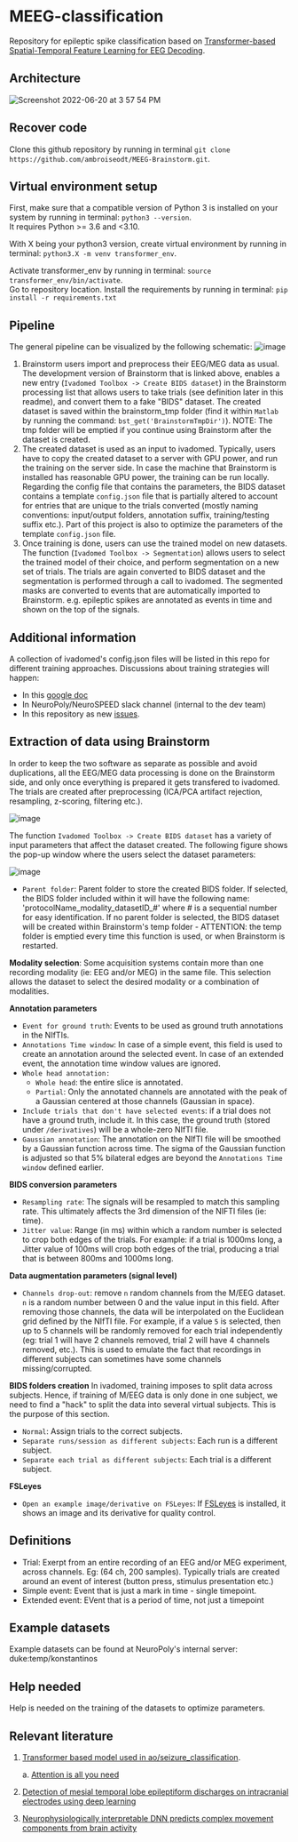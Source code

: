 # MEEG-classification 

Repository for epileptic spike classification based on [Transformer-based Spatial-Temporal Feature
Learning for EEG Decoding](https://arxiv.org/pdf/2106.11170.pdf).

## Architecture
![Screenshot 2022-06-20 at 3 57 54 PM](https://user-images.githubusercontent.com/64415312/174670350-f829cd5e-5281-4e06-8a3a-9157072800b0.png)

## Recover code
Clone this github repository by running in terminal `git clone https://github.com/ambroiseodt/MEEG-Brainstorm.git`.  

## Virtual environment setup
First, make sure that a compatible version of Python 3 is installed on your system by running in terminal: `python3 --version`.  
It requires Python >= 3.6 and <3.10.  

With X being your python3 version, create virtual environment by running in terminal: `python3.X -m venv transformer_env`.   

Activate transformer_env by running in terminal: `source transformer_env/bin/activate`.  
Go to repository location. Install the requirements by running in terminal: `pip install -r requirements.txt`

## Pipeline
The general pipeline can be visualized by the following schematic:
![image](https://user-images.githubusercontent.com/23224563/144139372-d0592453-7f04-4ad7-a59e-ac5301f28757.png)

1. Brainstorm users import and preprocess their EEG/MEG data as usual. The development version of Brainstorm that is linked above, enables a new entry (`Ivadomed Toolbox -> Create BIDS dataset`) in the Brainstorm processing list that allows users to take trials (see definition later in this readme), and convert them to a fake "BIDS" dataset. The created dataset is saved within the brainstorm_tmp folder (find it within `Matlab` by running the command: `bst_get('BrainstormTmpDir')`). 
NOTE: The tmp folder will be emptied if you continue using Brainstorm after the dataset is created.
2. The created dataset is used as an input to ivadomed. Typically, users have to copy the created dataset to a server with GPU power, and run the training on the server side. In case the machine that Brainstorm is installed has reasonable GPU power, the training can be run locally.
Regarding the config file that contains the parameters, the BIDS dataset contains a template `config.json` file that is partially altered to account for entries that are unique to the trials converted (mostly naming conventions: input/output folders, annotation suffix, training/testing suffix etc.).
Part of this project is also to optimize the parameters of the template `config.json` file.
3. Once training is done, users can use the trained model on new datasets. The function (`Ivadomed Toolbox -> Segmentation`) allows users to select the trained model of their choice, and perform segmentation on a new set of trials. The trials are again converted to BIDS dataset and the segmentation is performed through a call to ivadomed. The segmented masks are converted to events that are automatically imported to Brainstorm. e.g. epileptic spikes are annotated as events in time and shown on the top of the signals.


## Additional information

A collection of ivadomed's config.json files will be listed in this repo for different training approaches. Discussions about training strategies will happen:
- In this [google doc](https://docs.google.com/document/d/1PLo__1w8K5Zk1c8ckOLamadaGM_dK872cYwsGFO4DQk/edit#)
- In NeuroPoly/NeuroSPEED slack channel (internal to the dev team)
- In this repository as new [issues](https://github.com/ivadomed/MEEG-Brainstorm/issues).



## Extraction of data using Brainstorm

In order to keep the two software as separate as possible and avoid duplications, all the EEG/MEG data processing is done on the Brainstorm side, and only once everything is prepared it gets transfered to ivadomed. The trials are created after preprocessing (ICA/PCA artifact rejection, resampling, z-scoring, filtering etc.).

![image](https://user-images.githubusercontent.com/23224563/164266867-53d89a44-43f7-4503-bffc-d48d7b1965d7.png)


The function `Ivadomed Toolbox -> Create BIDS dataset` has a variety of input parameters that affect the dataset created. The following figure shows the pop-up window where the users select the dataset parameters:


![image](https://user-images.githubusercontent.com/23224563/164158717-a80f3c5e-67fa-4509-83aa-2d6adcc84ade.png)

- `Parent folder`: Parent folder to store the created BIDS folder. If selected, the BIDS folder included within it will have the following name: 'protocolName_modality_datasetID_#' where # is a sequential number for easy identification. If no parent folder is selected, the BIDS dataset will be created within Brainstorm's temp folder - ATTENTION: the temp folder is emptied every time this function is used, or when Brainstorm is restarted.

**Modality selection**: Some acquisition systems contain more than one recording modality (ie: EEG and/or MEG) in the same file. This selection allows the dataset to select the desired modality or a combination of modalities.

**Annotation parameters**
- `Event for ground truth`: Events to be used as ground truth annotations in the NIfTIs. 
- `Annotations Time window`: In case of a simple event, this field is used to create an annotation around the selected event. In case of an extended event, the annotation time window values are ignored.
- `Whole head annotation:` 
  - `Whole head`: the entire slice is annotated.
  - `Partial`: Only the annotated channels are annotated with the peak of a Gaussian centered at those channels (Gaussian in space).
- `Include trials that don't have selected events`: if a trial does not have a ground truth, include it. In this case, the ground truth (stored under `/derivatives`) will be a whole-zero NIfTI file.
- `Gaussian annotation`: The annotation on the NIfTI file will be smoothed by a Gaussian function across time. The sigma of the Gaussian function is adjusted so that 5% bilateral edges are beyond the `Annotations Time window` defined earlier.

**BIDS conversion parameters**
- `Resampling rate`: The signals will be resampled to match this sampling rate. This ultimately affects the 3rd dimension of the NIFTI files (ie: time).
- `Jitter value`: Range (in ms) within which a random number is selected to crop both edges of the trials. For example: if a trial is 1000ms long, a Jitter value of 100ms will crop both edges of the trial, producing a trial that is between 800ms and 1000ms long.

**Data augmentation parameters (signal level)**
- `Channels drop-out`: remove `n` random channels from the M/EEG dataset. `n` is a random number between 0 and the value input in this field. After removing those channels, the data will be interpolated on the Euclidean grid defined by the NIfTI file. For example, if a value `5` is selected, then up to 5 channels will be randomly removed for each trial independently (eg: trial 1 will have 2 channels removed, trial 2 will have 4 channels removed, etc.). This is used to emulate the fact that recordings in different subjects can sometimes have some channels missing/corrupted.

**BIDS folders creation**
In ivadomed, training imposes to split data across subjects. Hence, if training of M/EEG data is only done in one subject, we need to find a "hack" to split the data into several virtual subjects. This is the purpose of this section.
- `Normal`: Assign trials to the correct subjects. 
- `Separate runs/session as different subjects`: Each run is a different subject.
- `Separate each trial as different subjects`: Each trial is a different subject.

**FSLeyes**
- `Open an example image/derivative on FSLeyes`: If [FSLeyes](https://fsl.fmrib.ox.ac.uk/fsl/fslwiki/FSLeyes) is installed, it shows an image and its derivative for quality control.


## Definitions

- Trial: Exerpt from an entire recording of an EEG and/or MEG experiment, across channels. Eg: (64 ch, 200 samples).
         Typically trials are created around an event of interest (button press, stimulus presentation etc.)
- Simple event: Event that is just a mark in time - single timepoint.
- Extended event: EVent that is a period of time, not just a timepoint


## Example datasets

Example datasets can be found at NeuroPoly's internal server: duke:temp/konstantinos


## Help needed

Help is needed on the training of the datasets to optimize parameters.

## Relevant literature

1. [Transformer based model used in ao/seizure_classification](https://arxiv.org/pdf/2106.11170.pdf).

   a. [Attention is all you need](https://arxiv.org/pdf/1706.03762.pdf)
   
2. [Detection of mesial temporal lobe epileptiform discharges on intracranial electrodes using deep learning](https://pubmed.ncbi.nlm.nih.gov/31760212/)
3. [Neurophysiologically interpretable DNN predicts complex movement components from brain activity](https://www.nature.com/articles/s41598-022-05079-0)


